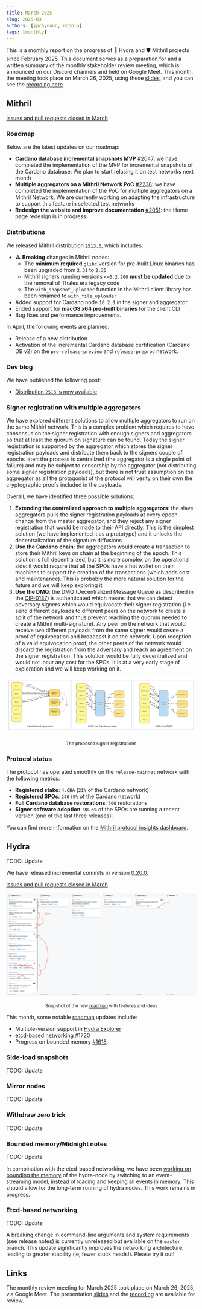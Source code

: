 ```yaml
---
title: March 2025
slug: 2025-03
authors: [jpraynaud, noonio]
tags: [monthly]
---
```


This is a monthly report on the progress of 🐲 Hydra and 🛡 Mithril projects since February 2025. This document serves as a preparation for and a written summary of the monthly stakeholder review meeting, which is announced on our Discord channels and held on Google Meet. This month, the meeting took place on March 26, 2025, using these [slides][slides], and you can see the [recording here][recording].

## Mithril

[Issues and pull requests closed in March](https://github.com/input-output-hk/mithril/issues?q=is%3Aclosed+sort%3Aupdated-desc+closed%3A2025-03-01..2025-03-31)

### Roadmap

Below are the latest updates on our roadmap:

- **Cardano database incremental snapshots MVP** [#2047](https://github.com/input-output-hk/mithril/issues/2047): we have completed the implementation of the MVP for incremental snapshots of the Cardano database. We plan to start relasing it on test networks next month
- **Multiple aggregators on a Mithril Network PoC** [#2238](https://github.com/input-output-hk/mithril/issues/2238): we have completed the implementation of the PoC for multiple aggregators on a Mithril Network. We are currently working on adapting the infrastructure to support this feature in selected test networks
- **Redesign the website and improve documentation** [#2051](https://github.com/input-output-hk/mithril/issues/2051): the Home page redesign is in progress.

### Distributions

We released Mithril distribution [`2513.0`](https://github.com/input-output-hk/mithril/releases/tag/2513.0), which includes:

- ⚠️ **Breaking** changes in Mithril nodes:
  - The **minimum required** `glibc` version for pre-built Linux binaries has been upgraded from `2.31` to `2.35`
  - Mithril signers running versions `<=0.2.200` **must be updated** due to the removal of Thales era legacy code
  - The `with_snapshot_uploader` function in the Mithril client library has been renamed to `with_file_uploader`
- Added support for Cardano node `10.2.1` in the signer and aggregator
- Ended support for **macOS x64 pre-built binaries** for the client CLI
- Bug fixes and performance improvements.

In April, the following events are planned:

- Release of a new distribution
- Activation of the incremental Cardano database certification (Cardano DB v2) on the `pre-release-preview` and `release-preprod` network.

### Dev blog

We have published the following post:

- [Distribution `2513` is now available](https://mithril.network/doc/dev-blog/2025/03/28/distribution-2513)

### Signer registration with multiple aggregators

We have explored different solutions to allow multiple aggregators to run on the same Mithirl network. This is a complex problem which requires to have consensus on the signer registration with enough signers and aggregators so that at least the quorum on signature can be found. Today the signer registration is supported by the aggregator which stores the signer registration payloads and distribute them back to the signers couple of epochs later: the process is centralized (the aggregator is a single point of failure) and may be subject to censorship by the aggregator (not distributing some signer registration payloads), but there is not trust assumption on the aggregator as all the protagonist of the protocol will verify on their own the cryptographic proofs included in the payloads.

Overall, we have identified three possible solutions:

1. **Extending the centralized approach to multiple aggregators**: the slave aggregators pulls the signer registration payloads at every epoch change from the master aggregator, and they reject any signer registration that would be made to their API directly. This is the simplest solution (we have implemented it as a prototype) and it unlocks the decentralization of the signature diffusions
2. **Use the Cardano chain**: the aggregators would create a transaction to store their Mithril keys on chain at the beginning of the epoch. This solution is full decentralized, but it is more complex on the operational side: it would require that all the SPOs have a hot wallet on their machines to support the creation of the transactions (which adds cost and maintenance). This is probably the more natural solution for the future and we will keep exploring it
3. **Use the DMQ**: the DMQ (Decentralized Message Queue as described in the [CIP-0137](https://github.com/cardano-scaling/CIPs/tree/master/CIP-0137)) is authenticated which means that we can detect adversary signers which would equivocate their signer registration (i.e. send different payloads to different peers on the network to create a split of the network and thus prevent reaching the quorum needed to create a Mithril multi-signature). Any peer on the network that would receive two different payloads from the same signer would create a proof of equivocation and broadcast it on the network. Upon reception of a valid equivocation proof, the other peers of the network would discard the registration from the adversary and reach an agreement on the signer registration. This solution would be fully decentralized and would not incur any cost for the SPOs. It is at a very early stage of exploration and we will keep working on it.

[![The proposed signer registrations](./img/2025-03-mithril-signer-registration.jpg)](./img/2025-03-mithril-signer-registration.jpg)
<small><center>The proposed signer registrations</center></small>

### Protocol status

The protocol has operated smoothly on the `release-mainnet` network with the following metrics:

- **Registered stake**: `4.6B₳` (`21%` of the Cardano network)
- **Registered SPOs**: `246` (`9%` of the Cardano network)
- **Full Cardano database restorations**: `500` restorations
- **Signer software adoption**: `98.6%` of the SPOs are running a recent version (one of the last three releases).

You can find more information on the [Mithril protocol insights dashboard](https://lookerstudio.google.com/s/mbL23-8gibI).

## Hydra

TODO: Update

We have released incremental commits in version
[0.20.0](https://github.com/cardano-scaling/hydra/releases/tag/0.20.0).

[Issues and pull requests closed in March](https://github.com/cardano-scaling/hydra/issues?q=is%3Aclosed+sort%3Aupdated-desc+closed%3A2025-03-01..2025-03-31)

![The roadmap with features and ideas](./img/2025-02-hydra-roadmap.png)
<small><center>Snapshot of the new [roadmap](https://github.com/orgs/cardano-scaling/projects/7/views/1) with features and ideas</center></small>

This month, some notable [roadmap](https://github.com/orgs/cardano-scaling/projects/7/views/1) updates include:

- Multiple-version support in [Hydra Explorer](http://explorer.hydra.family/)
- etcd-based networking [#1720](https://github.com/cardano-scaling/hydra/issues/1720)
- Progress on bounded memory [#1618](https://github.com/cardano-scaling/hydra/issues/1618).

### Side-load snapshots

TODO: Update

### Mirror nodes

TODO: Update

### Withdraw zero trick

TODO: Update

### Bounded memory/Midnight notes

TODO: Update

In combination with the etcd-based networking, we have been [working on bounding
the memory](https://github.com/cardano-scaling/hydra/pull/1860) of the
hydra-node by switching to an event-streaming model, instead of loading and
keeping all events in memory. This should allow for the long-term running of
hydra nodes. This work remains in progress.

### Etcd-based networking

TODO: Update

A breaking change in command-line arguments and system requirements (see release notes) is currently unreleased but available on the `master` branch. This update significantly improves the networking architecture, leading to greater stability (ie, fewer stuck heads!). Please try it out!

## Links

The monthly review meeting for March 2025 took place on March 26, 2025, via Google Meet.
The presentation [slides][slides] and the [recording][recording] are available for review.

[slides]: https://docs.google.com/presentation/d/18MEu5jCGnNwkwKqEZ1HKj7mJeBB8sIgIfkJB4gGWmUk/edit
[recording]: https://drive.google.com/file/d/1WltowNB2APEM-gkS-7JAbYK57MeCkHqL/view
